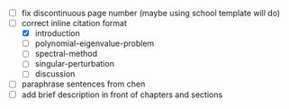 - [ ] fix discontinuous page number (maybe using school template will do)
- [ ] correct inline citation format
    - [x] introduction
    - [ ] polynomial-eigenvalue-problem
    - [ ] spectral-method
    - [ ] singular-perturbation
    - [ ] discussion
- [ ] paraphrase sentences from chen
- [ ] add brief description in front of chapters and sections
